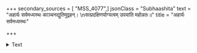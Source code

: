 +++
secondary_sources = [ "MSS_4077",]
jsonClass = "Subhaashita"
text = "अहार्यः सर्वमध्यस्थः काञ्चनद्युतिमुद्वहन्।  \nसत्प्रदक्षिणयोग्यत्वम् उपयाति महोन्नतः॥"
title = "अहार्यः सर्वमध्यस्थः"

+++

<details><summary>Text</summary>

अहार्यः सर्वमध्यस्थः काञ्चनद्युतिमुद्वहन्।  
सत्प्रदक्षिणयोग्यत्वम् उपयाति महोन्नतः॥
</details>
